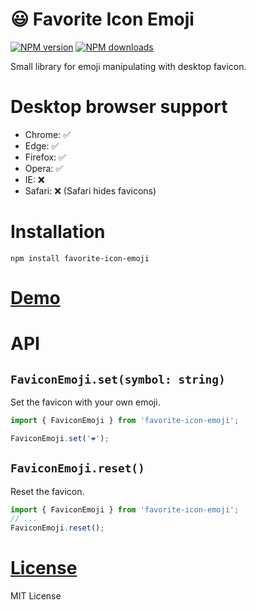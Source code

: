 😃 Favorite Icon Emoji
===================

[![NPM version](https://img.shields.io/npm/v/favorite-icon-emoji.svg?style=flat)](https://www.npmjs.com/package/favorite-icon-emoji)
[![NPM downloads](https://img.shields.io/npm/dm/favorite-icon-emoji.svg?style=flat)](https://www.npmjs.com/package/favorite-icon-emoji)


Small library for emoji manipulating with desktop favicon.

# Desktop browser support
- Chrome: ✅
- Edge: ✅
- Firefox: ✅
- Opera: ✅
- IE: ❌
- Safari: ❌ (Safari hides favicons)

# Installation
`npm install favorite-icon-emoji`

# [Demo](https://favorite-icon.github.io/examples/emoji.html)

# API

## `FaviconEmoji.set(symbol: string)`
Set the favicon with your own emoji.

```js
import { FaviconEmoji } from 'favorite-icon-emoji';

FaviconEmoji.set('❤️');
```

## `FaviconEmoji.reset()`
Reset the favicon.

```js
import { FaviconEmoji } from 'favorite-icon-emoji';
// ...
FaviconEmoji.reset();
```

# [License](./LICENSE)
MIT License

